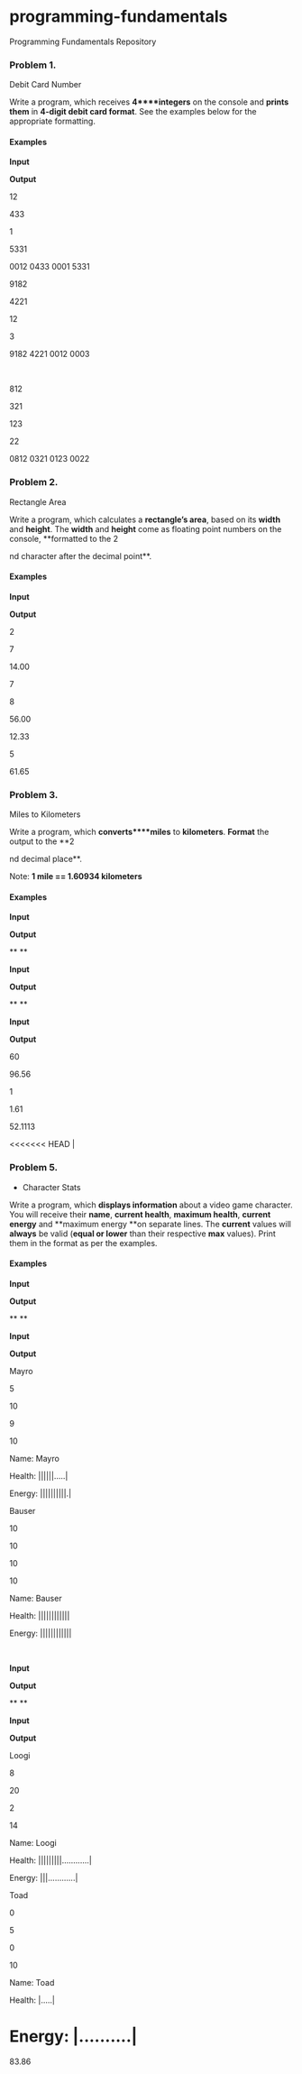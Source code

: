 ﻿# programming-fundamentals
Programming Fundamentals Repository

### Problem 1.               
Debit Card Number

Write a program, which receives **4****integers**
on the console and **prints them** in **4-digit debit card format**. See the
examples below for the appropriate formatting.

#### Examples

 

**Input**

 

**Output**

 

12

433

1

5331

 

0012 0433 0001 5331

 

9182

4221

12

3

 

9182 4221 0012 0003

 

 

812

321

123

22

 

0812 0321 0123 0022
### Problem 2.  
Rectangle
Area

Write a program, which calculates a **rectangle’s area**, based on its **width** and **height**. The **width** and **height** come as floating point numbers
on the console, **formatted to the 2

nd
character after the decimal point**.

#### Examples

 

**Input**

 

**Output**

 

2

7

 

14.00

 

7

8

 

56.00

 

12.33

5

 

61.65

### Problem 3.             
Miles to Kilometers

Write a program, which **converts****miles** to **kilometers**. **Format** the output to the **2

nd
decimal place**.

Note: **1
mile == 1.60934 kilometers**

#### Examples

 


**Input**

 

**Output**

 

** **

 

**Input**

 

**Output**

 

** **

 

**Input**

 

**Output**

 

60

 

96.56

 

1

 

1.61

 

52.1113

 

<<<<<<< HEAD
 |



### Problem 5.               
* Character Stats

Write a program, which **displays information** about a video game character. You will receive
their **name**, **current health**, **maximum
health**, **current energy** and **maximum energy **on separate lines. The **current** values will **always** be valid (**equal or lower** than their respective **max** values). Print them in the format as per the examples.

#### Examples

 

**Input**

 

**Output**

 

** **

 

**Input**

 

**Output**

 

Mayro

5

10

9

10

 

Name: Mayro

Health: ||||||.....|

Energy: ||||||||||.|

 

Bauser

10

10

10

10

 

Name: Bauser

Health: ||||||||||||

Energy: ||||||||||||

 

 

**Input**

 

**Output**

 

** **

 

**Input**

 

**Output**

 

Loogi

8

20

2

14

 

Name: Loogi

Health: |||||||||............|

Energy: |||............|

 

Toad

0

5

0

10

 

Name: Toad

Health: |.....|

Energy: |..........|
=======
83.86

